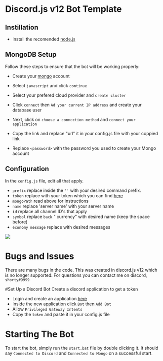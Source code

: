 # Discord.js v12 Bot Template

## Instillation
- Install the recomended [node.js](https://nodejs.org/en/)

## MongoDB Setup
Follow these steps to ensure that the bot will be working properly:

- Create your [mongo](https://www.mongodb.com/) account
- Select `javascript` and click `continue`
- Select your prefered cloud provider and `create cluster`

- Click `connect` then `Ad your current IP address` and create your database user
- Next, click on `choose a connection method` and `connect your application`
- Copy the link and replace "url" it in your config.js file with your coppied link
- Replace `<password>` with the password you used to create your Mongo account

## Configuration
In the `config.js` file, edit all that apply. 

- `prefix` replace inside the `''` with your desired command prefix.
- `token` replace with your token which you can find [here](https://discord.com/developers/applications/)
- `mongoPath` read above for instructions
- `name` replace 'server name' with your server name
- `id` replace all channel ID's that apply
- `symbol` replace `back` " currency" with desired name (keep the space before)
- `economy message` replace with desired messages

![](blob:https://carbon.now.sh/51daa070-9b9d-4401-8056-308237eb625a)

# Bugs and Issues
There are many bugs in the code. This was created in discord.js v12 which is no longer supported. For questions you can contact me on discord, `shorty#9999`

#Set Up a Discord Bot
Create a discord application to get a token

- Login and create an application [here](https://discord.com/developers/applications)
- Inside the new application click `Bot` then `Add Bot`
- Allow `Privileged Gateway Intents`
- Copy the `token` and paste it in your config.js file

# Starting The Bot
To start the bot, simply run the `start.bat` file by double clicking it. It should say `Connected to Discord` and `Connected to Mongo` on a successful start. 